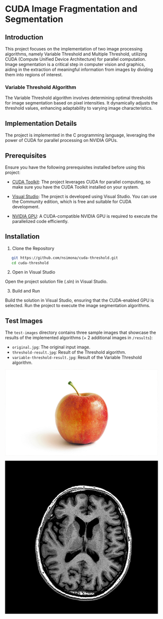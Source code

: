 # CUDA Image Fragmentation and Segmentation

## Introduction

This project focuses on the implementation of two image processing algorithms, namely Variable Threshold and Multiple Threshold, utilizing CUDA (Compute Unified Device Architecture) for parallel computation. Image segmentation is a critical step in computer vision and graphics, aiding in the extraction of meaningful information from images by dividing them into regions of interest.

### Variable Threshold Algorithm

The Variable Threshold algorithm involves determining optimal thresholds for image segmentation based on pixel intensities. It dynamically adjusts the threshold values, enhancing adaptability to varying image characteristics.

## Implementation Details

The project is implemented in the C programming language, leveraging the power of CUDA for parallel processing on NVIDIA GPUs.

## Prerequisites

Ensure you have the following prerequisites installed before using this project:

- [CUDA Toolkit](https://developer.nvidia.com/cuda-toolkit): The project leverages CUDA for parallel computing, so make sure you have the CUDA Toolkit installed on your system.

- [Visual Studio](https://visualstudio.microsoft.com/): The project is developed using Visual Studio. You can use the Community edition, which is free and suitable for CUDA development.

- [NVIDIA GPU](https://www.nvidia.com/): A CUDA-compatible NVIDIA GPU is required to execute the parallelized code efficiently.

## Installation

1. Clone the Repository

```bash
   git https://github.com/nsimona/cuda-threshold.git
   cd cuda-threshold
```

2. Open in Visual Studio

Open the project solution file (.sln) in Visual Studio.

3. Build and Run

Build the solution in Visual Studio, ensuring that the CUDA-enabled GPU is selected. Run the project to execute the image segmentation algorithms.

## Test Images

The `test-images` directory contains three sample images that showcase the results of the implemented algorithms (+ 2 additional images in `/results`):

- `original.jpg`: The original input image.
- `threshold-result.jpg`: Result of the Threshold algorithm.
- `variable-threshold-result.jpg`: Result of the Variable Threshold algorithm.

![apple image segmenetation](https://github.com/nsimona/cuda-threshold/blob/main/test-images/results/apple.gif)

![brain image segmenetation](https://github.com/nsimona/cuda-threshold/blob/main/test-images/results/brain.gif)
